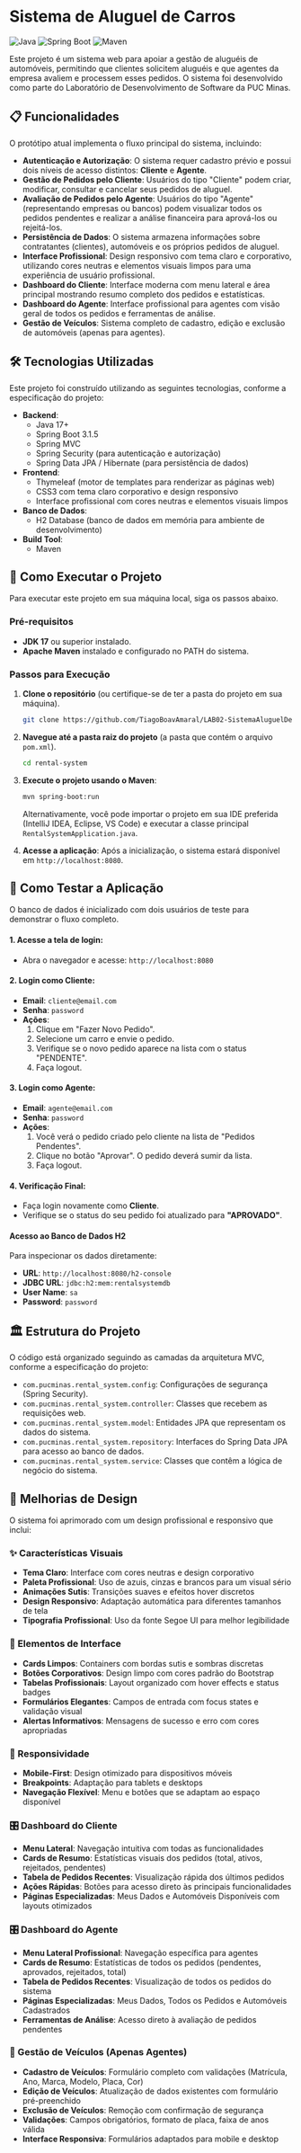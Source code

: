 # Sistema de Aluguel de Carros

![Java](https://img.shields.io/badge/Java-17+-blue?style=for-the-badge&logo=openjdk)
![Spring Boot](https://img.shields.io/badge/Spring_Boot-3.1.5-success?style=for-the-badge&logo=spring)
![Maven](https://img.shields.io/badge/Maven-4.0.0-red?style=for-the-badge&logo=apache-maven)

Este projeto é um sistema web para apoiar a gestão de aluguéis de automóveis, permitindo que clientes solicitem aluguéis e que agentes da empresa avaliem e processem esses pedidos. O sistema foi desenvolvido como parte do Laboratório de Desenvolvimento de Software da PUC Minas.

## 📋 Funcionalidades

O protótipo atual implementa o fluxo principal do sistema, incluindo:

* **Autenticação e Autorização**: O sistema requer cadastro prévio e possui dois níveis de acesso distintos: **Cliente** e **Agente**.
* **Gestão de Pedidos pelo Cliente**: Usuários do tipo "Cliente" podem criar, modificar, consultar e cancelar seus pedidos de aluguel.
* **Avaliação de Pedidos pelo Agente**: Usuários do tipo "Agente" (representando empresas ou bancos) podem visualizar todos os pedidos pendentes e realizar a análise financeira para aprová-los ou rejeitá-los.
* **Persistência de Dados**: O sistema armazena informações sobre contratantes (clientes), automóveis e os próprios pedidos de aluguel.
* **Interface Profissional**: Design responsivo com tema claro e corporativo, utilizando cores neutras e elementos visuais limpos para uma experiência de usuário profissional.
* **Dashboard do Cliente**: Interface moderna com menu lateral e área principal mostrando resumo completo dos pedidos e estatísticas.
* **Dashboard do Agente**: Interface profissional para agentes com visão geral de todos os pedidos e ferramentas de análise.
* **Gestão de Veículos**: Sistema completo de cadastro, edição e exclusão de automóveis (apenas para agentes).

## 🛠️ Tecnologias Utilizadas

Este projeto foi construído utilizando as seguintes tecnologias, conforme a especificação do projeto:

* **Backend**:
    * Java 17+
    * Spring Boot 3.1.5
    * Spring MVC
    * Spring Security (para autenticação e autorização)
    * Spring Data JPA / Hibernate (para persistência de dados)
* **Frontend**:
    * Thymeleaf (motor de templates para renderizar as páginas web)
    * CSS3 com tema claro corporativo e design responsivo
    * Interface profissional com cores neutras e elementos visuais limpos
* **Banco de Dados**:
    * H2 Database (banco de dados em memória para ambiente de desenvolvimento)
* **Build Tool**:
    * Maven

## 🚀 Como Executar o Projeto

Para executar este projeto em sua máquina local, siga os passos abaixo.

### Pré-requisitos

* **JDK 17** ou superior instalado.
* **Apache Maven** instalado e configurado no PATH do sistema.

### Passos para Execução

1.  **Clone o repositório** (ou certifique-se de ter a pasta do projeto em sua máquina).
    ```bash
    git clone https://github.com/TiagoBoavAmaral/LAB02-SistemaAluguelDeCarros.git
    ```

2.  **Navegue até a pasta raiz do projeto** (a pasta que contém o arquivo `pom.xml`).
    ```bash
    cd rental-system
    ```

3.  **Execute o projeto usando o Maven**:
    ```bash
    mvn spring-boot:run
    ```

    Alternativamente, você pode importar o projeto em sua IDE preferida (IntelliJ IDEA, Eclipse, VS Code) e executar a classe principal `RentalSystemApplication.java`.

4.  **Acesse a aplicação**: Após a inicialização, o sistema estará disponível em `http://localhost:8080`.

## 🧪 Como Testar a Aplicação

O banco de dados é inicializado com dois usuários de teste para demonstrar o fluxo completo.

#### 1. **Acesse a tela de login**:
* Abra o navegador e acesse: `http://localhost:8080`

#### 2. **Login como Cliente**:
* **Email**: `cliente@email.com`
* **Senha**: `password`
* **Ações**:
    1.  Clique em "Fazer Novo Pedido".
    2.  Selecione um carro e envie o pedido.
    3.  Verifique se o novo pedido aparece na lista com o status "PENDENTE".
    4.  Faça logout.

#### 3. **Login como Agente**:
* **Email**: `agente@email.com`
* **Senha**: `password`
* **Ações**:
    1.  Você verá o pedido criado pelo cliente na lista de "Pedidos Pendentes".
    2.  Clique no botão "Aprovar". O pedido deverá sumir da lista.
    3.  Faça logout.

#### 4. **Verificação Final**:
* Faça login novamente como **Cliente**.
* Verifique se o status do seu pedido foi atualizado para **"APROVADO"**.

#### Acesso ao Banco de Dados H2
Para inspecionar os dados diretamente:
* **URL**: `http://localhost:8080/h2-console`
* **JDBC URL**: `jdbc:h2:mem:rentalsystemdb`
* **User Name**: `sa`
* **Password**: `password`

## 🏛️ Estrutura do Projeto

O código está organizado seguindo as camadas da arquitetura MVC, conforme a especificação do projeto:

* `com.pucminas.rental_system.config`: Configurações de segurança (Spring Security).
* `com.pucminas.rental_system.controller`: Classes que recebem as requisições web.
* `com.pucminas.rental_system.model`: Entidades JPA que representam os dados do sistema.
* `com.pucminas.rental_system.repository`: Interfaces do Spring Data JPA para acesso ao banco de dados.
* `com.pucminas.rental_system.service`: Classes que contêm a lógica de negócio do sistema.

## 🎨 Melhorias de Design

O sistema foi aprimorado com um design profissional e responsivo que inclui:

### ✨ Características Visuais
- **Tema Claro**: Interface com cores neutras e design corporativo
- **Paleta Profissional**: Uso de azuis, cinzas e brancos para um visual sério
- **Animações Sutis**: Transições suaves e efeitos hover discretos
- **Design Responsivo**: Adaptação automática para diferentes tamanhos de tela
- **Tipografia Profissional**: Uso da fonte Segoe UI para melhor legibilidade

### 🎯 Elementos de Interface
- **Cards Limpos**: Containers com bordas sutis e sombras discretas
- **Botões Corporativos**: Design limpo com cores padrão do Bootstrap
- **Tabelas Profissionais**: Layout organizado com hover effects e status badges
- **Formulários Elegantes**: Campos de entrada com focus states e validação visual
- **Alertas Informativos**: Mensagens de sucesso e erro com cores apropriadas

### 📱 Responsividade
- **Mobile-First**: Design otimizado para dispositivos móveis
- **Breakpoints**: Adaptação para tablets e desktops
- **Navegação Flexível**: Menu e botões que se adaptam ao espaço disponível

### 🎛️ Dashboard do Cliente
- **Menu Lateral**: Navegação intuitiva com todas as funcionalidades
- **Cards de Resumo**: Estatísticas visuais dos pedidos (total, ativos, rejeitados, pendentes)
- **Tabela de Pedidos Recentes**: Visualização rápida dos últimos pedidos
- **Ações Rápidas**: Botões para acesso direto às principais funcionalidades
- **Páginas Especializadas**: Meus Dados e Automóveis Disponíveis com layouts otimizados

### 🎛️ Dashboard do Agente
- **Menu Lateral Profissional**: Navegação específica para agentes
- **Cards de Resumo**: Estatísticas de todos os pedidos (pendentes, aprovados, rejeitados, total)
- **Tabela de Pedidos Recentes**: Visualização de todos os pedidos do sistema
- **Páginas Especializadas**: Meus Dados, Todos os Pedidos e Automóveis Cadastrados
- **Ferramentas de Análise**: Acesso direto à avaliação de pedidos pendentes

### 🚗 Gestão de Veículos (Apenas Agentes)
- **Cadastro de Veículos**: Formulário completo com validações (Matrícula, Ano, Marca, Modelo, Placa, Cor)
- **Edição de Veículos**: Atualização de dados existentes com formulário pré-preenchido
- **Exclusão de Veículos**: Remoção com confirmação de segurança
- **Validações**: Campos obrigatórios, formato de placa, faixa de anos válida
- **Interface Responsiva**: Formulários adaptados para mobile e desktop
